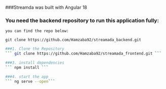 ###Streamda was built with Angular 18

### You need the backend repository to run this application fully:
    you can find the repo below:
```git clone https://github.com/Hamzaba92/streamada_backend.git```


```bash
###1. Clone the Repository
``` git clone https://github.com/Hamzaba92/streamada_frontend.git ```

###3. install dependencies
``` npm install ```

###4. start the app
``` ng serve --open```